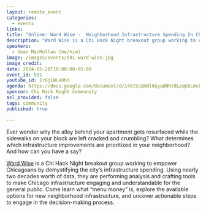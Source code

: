 ```yaml
---
layout: remote_event
categories:
  - events
links: 
title: "Online: Ward Wise -  Neighborhood Infrastructure Spending In Chicago"
description: "Ward Wise is a Chi Hack Night breakout group working to empower Chicagoans by demystifying the city’s infrastructure spending. Using nearly two decades worth of data, they are performing analysis and crafting tools to make Chicago infrastructure engaging and understandable for the general public. Come learn what “menu money” is, explore the available options for new neighborhood infrastructure, and uncover actionable steps to engage in the decision-making process."
speakers:
  - Sean MacMullan (he/him)
image: /images/events/591-ward-wise.jpg
image_credit:
date: 2024-05-28T19:00:00-05:00
event_id: 591
youtube_id: Ir6j1WLeUhY
agenda: https://docs.google.com/document/d/14GtScQm0l6GyqdNht0LpqG8LmcEF7i3COjNJ06PaTj8/edit#
sponsor: Chi Hack Night Community
asl_provided: false
tags: community
published: true

---
```


Ever wonder why the alley behind your apartment gets resurfaced while the sidewalks on your block are left cracked and crumbling? What determines which infrastructure improvements are prioritized in your neighborhood? And how can you have a say?

 
[Ward Wise](https://www.wardwisechicago.org/) is a Chi Hack Night breakout group working to empower Chicagoans by demystifying the city’s infrastructure spending. Using nearly two decades worth of data, they are performing analysis and crafting tools to make Chicago infrastructure engaging and understandable for the general public. Come learn what “menu money” is, explore the available options for new neighborhood infrastructure, and uncover actionable steps to engage in the decision-making process.
